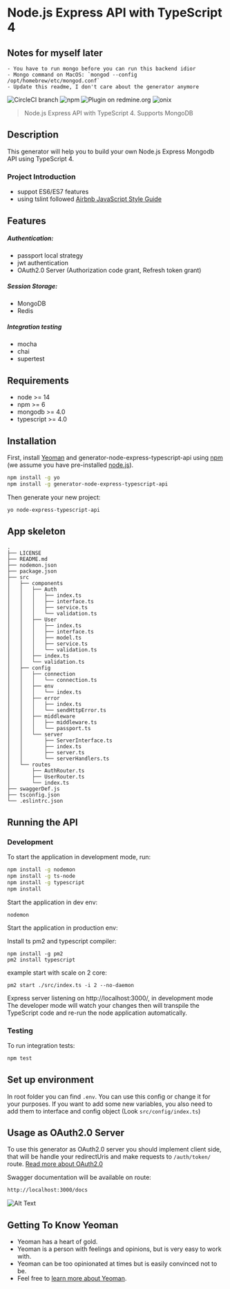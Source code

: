 # Node.js Express API with TypeScript 4


## Notes for myself later
    - You have to run mongo before you can run this backend idior
    - Mongo command on MacOS: `mongod --config /opt/homebrew/etc/mongod.conf`
    - Update this readme, I don't care about the generator anymore

![CircleCI branch](https://img.shields.io/circleci/project/github/RedSparr0w/node-csgo-parser/master.svg?style=flat-square)
![npm](https://img.shields.io/npm/dm/localeval.svg?style=flat-square)
![Plugin on redmine.org](https://img.shields.io/redmine/plugin/stars/redmine_xlsx_format_issue_exporter.svg?style=flat-square)
![onix](https://img.shields.io/badge/onix-systems-blue.svg)

> Node.js Express API with TypeScript 4. Supports MongoDB

## Description
This generator will help you to build your own Node.js Express Mongodb API using TypeScript 4.

### Project Introduction
- suppot ES6/ES7 features
- using tslint followed [Airbnb JavaScript Style Guide](https://github.com/airbnb/javascript)

## Features
##### Authentication:
- passport local strategy
- jwt authentication
- OAuth2.0 Server (Authorization code grant, Refresh token grant)
##### Session Storage:
- MongoDB
- Redis
##### Integration testing
- mocha
- chai
- supertest

## Requirements

- node >= 14
- npm >= 6
- mongodb >= 4.0
- typescript >= 4.0

## Installation

First, install [Yeoman](http://yeoman.io) and generator-node-express-typescript-api using [npm](https://www.npmjs.com/) (we assume you have pre-installed [node.js](https://nodejs.org/)).

```bash
npm install -g yo
npm install -g generator-node-express-typescript-api
```

Then generate your new project:

```bash
yo node-express-typescript-api
```
## App skeleton
```
.
├── LICENSE
├── README.md
├── nodemon.json
├── package.json
├── src
│   ├── components
│   │   ├── Auth
│   │   │   ├── index.ts
│   │   │   ├── interface.ts
│   │   │   ├── service.ts
│   │   │   └── validation.ts
│   │   ├── User
│   │   │   ├── index.ts
│   │   │   ├── interface.ts
│   │   │   ├── model.ts
│   │   │   ├── service.ts
│   │   │   └── validation.ts
│   │   ├── index.ts
│   │   └── validation.ts
│   ├── config
│   │   ├── connection
│   │   │   └── connection.ts
│   │   ├── env
│   │   │   └── index.ts
│   │   ├── error
│   │   │   ├── index.ts
│   │   │   └── sendHttpError.ts
│   │   ├── middleware
│   │   │   ├── middleware.ts
│   │   │   └── passport.ts
│   │   └── server
│   │       ├── ServerInterface.ts
│   │       ├── index.ts
│   │       ├── server.ts
│   │       └── serverHandlers.ts
│   └── routes
│       ├── AuthRouter.ts
│       ├── UserRouter.ts
│       └── index.ts
├── swaggerDef.js
├── tsconfig.json
└── .eslintrc.json
```
## Running the API
### Development
To start the application in development mode, run:

```bash
npm install -g nodemon
npm install -g ts-node
npm install -g typescript
npm install
```

Start the application in dev env:
```
nodemon
```
Start the application in production env:

Install ts pm2 and typescript compiler:
```
npm install -g pm2
pm2 install typescript
```

example start with scale on 2 core:
```
pm2 start ./src/index.ts -i 2 --no-daemon
```

Express server listening on http://localhost:3000/, in development mode
The developer mode will watch your changes then will transpile the TypeScript code and re-run the node application automatically.

### Testing
To run integration tests:
```bash
npm test
```

## Set up environment
In root folder you can find `.env`. You can use this config or change it for your purposes.
If you want to add some new variables, you also need to add them to interface and config object (Look `src/config/index.ts`)

## Usage as OAuth2.0 Server
To use this generator as OAuth2.0 server you should implement client side, that will be handle your redirectUris and make requests to `/auth/token/` route. [Read more about OAuth2.0](https://alexbilbie.com/guide-to-oauth-2-grants/)

Swagger documentation will be available on route:
```bash
http://localhost:3000/docs
```
![Alt Text](https://i.ibb.co/b6SdyQV/gif1.gif)

## Getting To Know Yeoman

 * Yeoman has a heart of gold.
 * Yeoman is a person with feelings and opinions, but is very easy to work with.
 * Yeoman can be too opinionated at times but is easily convinced not to be.
 * Feel free to [learn more about Yeoman](http://yeoman.io/).

[travis-image]: https://travis-ci.org/caiobsouza/generator-ts-node-api.svg?branch=master
[travis-url]: https://travis-ci.org/caiobsouza/generator-ts-node-api
